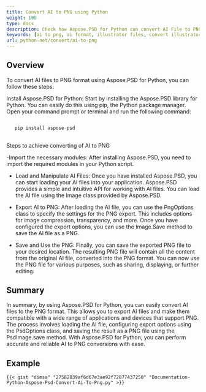 ```yaml
---
title: Convert AI to PNG using Python
weight: 100
type: docs
description: Check how Aspose.PSD for Python can convert AI File to PNG.
keywords: [ai to png, ai format, illustrator files, convert illustrator, png, psd api, python, code sample]
url: python-net/convert/ai-to-png
---
```


## **Overview**
To convert AI files to PNG format using Aspose.PSD for Python, you can follow these steps:

Install Aspose.PSD for Python: Start by installing the Aspose.PSD library for Python. You can easily do this using pip, the Python package manager. Open your command prompt or terminal and run the following command:

```python

   pip install aspose-psd
  
```

Steps to achieve converting of AI to PNG

-Import the necessary modules: After installing Aspose.PSD, you need to import the required modules in your Python script. 
- Load and Manipulate AI Files: Once you have installed Aspose.PSD, you can start loading your AI files into your application. Aspose.PSD provides a simple and intuitive API for working with AI files. You can load the AI file using the Image class provided by Aspose.PSD.

- Export AI to PNG: After loading the AI file, you can use the PngOptions class to specify the settings for the PNG export. This includes options for image compression, transparency, and more. Once you have configured the export options, you can use the Image.Save method to save the AI file as a PNG.

- Save and Use the PNG: Finally, you can save the exported PNG file to your desired location. The resulting PNG file will contain all the content from the original AI file, converted into the PNG format. You can now use the PNG file for various purposes, such as sharing, displaying, or further editing.

## **Summary**
In summary, by using Aspose.PSD for Python, you can easily convert AI files to the PNG format. This allows you to export AI files and make them compatible with a wide range of applications and devices that support PNG. The process involves loading the AI file, configuring export options using the PsdOptions class, and saving the result as a PNG file using the PsdImage.save method. With Aspose.PSD for Python, you can perform accurate and reliable AI to PNG conversions with ease.

## **Example**
	{{< gist "dimsa" "27582839af6d67e3ae92f72877437250" "Documentation-Python-Aspose-Psd-Convert-Ai-To-Png.py" >}}